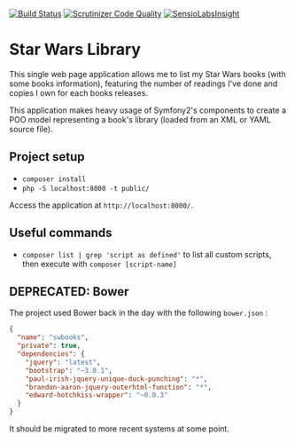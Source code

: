[![Build Status](https://travis-ci.org/gnutix/swbooks.png?branch=master)](https://travis-ci.org/gnutix/swbooks)
[![Scrutinizer Code Quality](https://scrutinizer-ci.com/g/gnutix/swbooks/badges/quality-score.png?b=master)](https://scrutinizer-ci.com/g/gnutix/swbooks/?branch=master)
[![SensioLabsInsight](https://insight.sensiolabs.com/projects/e275cb12-5729-4490-baad-a3898fd71ff9/mini.png)](https://insight.sensiolabs.com/projects/e275cb12-5729-4490-baad-a3898fd71ff9)

Star Wars Library
=================

This single web page application allows me to list my Star Wars books (with some books information), featuring the
number of readings I've done and copies I own for each books releases.

This application makes heavy usage of Symfony2's components to create a POO model representing a book's library (loaded
from an XML or YAML source file).

Project setup
-------------

* `composer install`
* `php -S localhost:8000 -t public/`

Access the application at `http://localhost:8000/`.

Useful commands
---------------

* `composer list | grep 'script as defined'` to list all custom scripts, then execute with `composer [script-name]`

DEPRECATED: Bower
-----------------

The project used Bower back in the day with the following `bower.json` : 

```json
{
  "name": "swbooks",
  "private": true,
  "dependencies": {
    "jquery": "latest",
    "bootstrap": "~3.0.1",
    "paul-irish-jquery-unique-duck-punching": "*",
    "brandon-aaron-jquery-outerhtml-function": "*",
    "edward-hotchkiss-wrapper": "~0.0.3"
  }
}
```

It should be migrated to more recent systems at some point.
